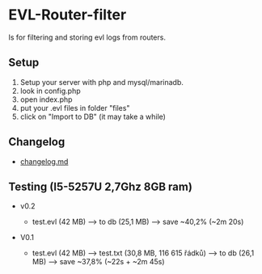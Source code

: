 # **EVL-Router-filter**

Is for filtering and storing evl logs from routers.

## **Setup**

1) Setup your server with php and mysql/marinadb.
2) look in config.php
3) open index.php
4) put your .evl files in folder "files"
5) click on "Import to DB" (it may take a while)

## **Changelog**

- [changelog.md](changelog.md)

## **Testing** (I5-5257U 2,7Ghz  8GB ram)

- v0.2
    - test.evl (42 MB) --> to db (25,1 MB) --> save ~40,2%
                                 (~2m 20s)

- V0.1
    - test.evl (42 MB) --> test.txt (30,8 MB, 116 615 řádků) --> to db (26,1 MB) --> save ~37,8% (~22s + ~2m 45s)
